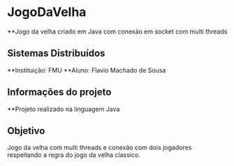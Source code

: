 # JogoDaVelha
**Jogo da velha criado em Java com conexão em socket com multi threads

## Sistemas Distribuídos
**Instituição: FMU 
**Aluno: Flavio Machado de Sousa 

## Informações do projeto
**Projeto realizado na linguagem Java

## Objetivo 
Jogo da velha com multi threads e conexão com dois jogadores respeitando a regra do jogo da velha classico.